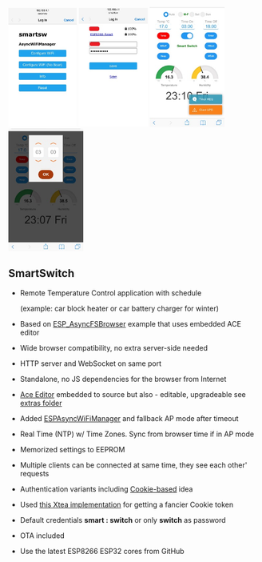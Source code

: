 <img title="" src="1.PNG" alt="" width="137">   <img title="" src="2.PNG" alt="" width="138">   <img title="" src="3.PNG" alt="" width="150">   <img title="" src="4.PNG" alt="" width="150">

## SmartSwitch

* Remote Temperature Control application with schedule 
  
  (example: car block heater or car battery charger for winter)

* Based on [ESP_AsyncFSBrowser](https://github.com/lorol/ESPAsyncWebServer/tree/master/examples/ESP_AsyncFSBrowser)  example that uses embedded ACE editor 

* Wide browser compatibility, no extra server-side needed

* HTTP server and WebSocket on same port 

* Standalone, no JS dependencies for the browser from Internet

* [Ace Editor](https://github.com/ajaxorg/ace) embedded to source but also - editable, upgradeable see  [extras folder](https://github.com/lorol/ESPAsyncWebServer/tree/master/extras)

* Added [ESPAsyncWiFiManager](https://github.com/alanswx/ESPAsyncWiFiManager) and fallback AP mode after timeout

* Real Time (NTP) w/ Time Zones. Sync from browser time if in AP mode

* Memorized settings to EEPROM

* Multiple clients can be connected at same time, they see each other' requests

* Authentication variants including [Cookie-based](https://github.com/me-no-dev/ESPAsyncWebServer/pull/684) idea

* Used [this Xtea implementation](https://github.com/franksmicro/Arduino/tree/master/libraries/Xtea) for getting a fancier Cookie token

* Default credentials **smart : switch** or only **switch** as password

* OTA included

* Use the latest ESP8266 ESP32 cores from GitHub
